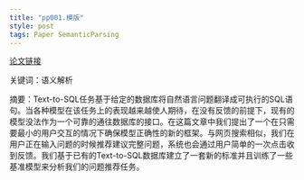 ```yaml
---
title: "pp001.模版"
style: post
tags: Paper SemanticParsing
---
```


[论文链接](https://1e0ndavid.github.io)

关键词：语义解析

摘要：Text-to-SQL任务基于给定的数据库将自然语言问题翻译成可执行的SQL语句。当各种模型在该任务上的表现越来越使人期待，在没有反馈的前提下，现有的模型没法作为一个可靠的通往数据库的接口。在这篇文章中我们提出了一个在只需要最小的用户交互的情况下确保模型正确性的新的框架。与网页搜索相似，我们在用户正在输入问题的时候推荐建议完整问题，系统也会通过用户简单的一次点击收到反馈。我们基于已有的Text-to-SQL数据库建立了一套新的标准并且训练了一些基准模型来分析我们的问题推荐任务。

